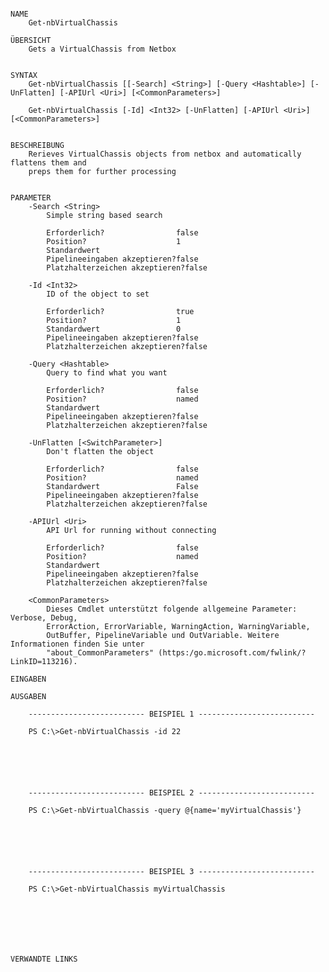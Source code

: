 ﻿```

NAME
    Get-nbVirtualChassis
    
ÜBERSICHT
    Gets a VirtualChassis from Netbox
    
    
SYNTAX
    Get-nbVirtualChassis [[-Search] <String>] [-Query <Hashtable>] [-UnFlatten] [-APIUrl <Uri>] [<CommonParameters>]
    
    Get-nbVirtualChassis [-Id] <Int32> [-UnFlatten] [-APIUrl <Uri>] [<CommonParameters>]
    
    
BESCHREIBUNG
    Rerieves VirtualChassis objects from netbox and automatically flattens them and
    preps them for further processing
    

PARAMETER
    -Search <String>
        Simple string based search
        
        Erforderlich?                false
        Position?                    1
        Standardwert                 
        Pipelineeingaben akzeptieren?false
        Platzhalterzeichen akzeptieren?false
        
    -Id <Int32>
        ID of the object to set
        
        Erforderlich?                true
        Position?                    1
        Standardwert                 0
        Pipelineeingaben akzeptieren?false
        Platzhalterzeichen akzeptieren?false
        
    -Query <Hashtable>
        Query to find what you want
        
        Erforderlich?                false
        Position?                    named
        Standardwert                 
        Pipelineeingaben akzeptieren?false
        Platzhalterzeichen akzeptieren?false
        
    -UnFlatten [<SwitchParameter>]
        Don't flatten the object
        
        Erforderlich?                false
        Position?                    named
        Standardwert                 False
        Pipelineeingaben akzeptieren?false
        Platzhalterzeichen akzeptieren?false
        
    -APIUrl <Uri>
        API Url for running without connecting
        
        Erforderlich?                false
        Position?                    named
        Standardwert                 
        Pipelineeingaben akzeptieren?false
        Platzhalterzeichen akzeptieren?false
        
    <CommonParameters>
        Dieses Cmdlet unterstützt folgende allgemeine Parameter: Verbose, Debug,
        ErrorAction, ErrorVariable, WarningAction, WarningVariable,
        OutBuffer, PipelineVariable und OutVariable. Weitere Informationen finden Sie unter 
        "about_CommonParameters" (https:/go.microsoft.com/fwlink/?LinkID=113216). 
    
EINGABEN
    
AUSGABEN
    
    -------------------------- BEISPIEL 1 --------------------------
    
    PS C:\>Get-nbVirtualChassis -id 22
    
    
    
    
    
    
    -------------------------- BEISPIEL 2 --------------------------
    
    PS C:\>Get-nbVirtualChassis -query @{name='myVirtualChassis'}
    
    
    
    
    
    
    -------------------------- BEISPIEL 3 --------------------------
    
    PS C:\>Get-nbVirtualChassis myVirtualChassis
    
    
    
    
    
    
    
VERWANDTE LINKS



```

